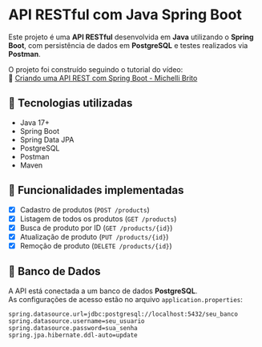 # API RESTful com Java Spring Boot

Este projeto é uma **API RESTful** desenvolvida em **Java** utilizando o **Spring Boot**, com persistência de dados em **PostgreSQL** e testes realizados via **Postman**.

O projeto foi construído seguindo o tutorial do vídeo:  
🎥 [Criando uma API REST com Spring Boot - Michelli Brito](https://www.youtube.com/watch?v=wlYvA2b1BWI&t=2701s)

## 🔧 Tecnologias utilizadas

- Java 17+
- Spring Boot
- Spring Data JPA
- PostgreSQL
- Postman
- Maven

## 📌 Funcionalidades implementadas

- [x] Cadastro de produtos (`POST /products`)
- [x] Listagem de todos os produtos (`GET /products`)
- [x] Busca de produto por ID (`GET /products/{id}`)
- [x] Atualização de produto (`PUT /products/{id}`)
- [x] Remoção de produto (`DELETE /products/{id}`)

## 💾 Banco de Dados

A API está conectada a um banco de dados **PostgreSQL**.  
As configurações de acesso estão no arquivo `application.properties`:

```properties
spring.datasource.url=jdbc:postgresql://localhost:5432/seu_banco
spring.datasource.username=seu_usuario
spring.datasource.password=sua_senha
spring.jpa.hibernate.ddl-auto=update
